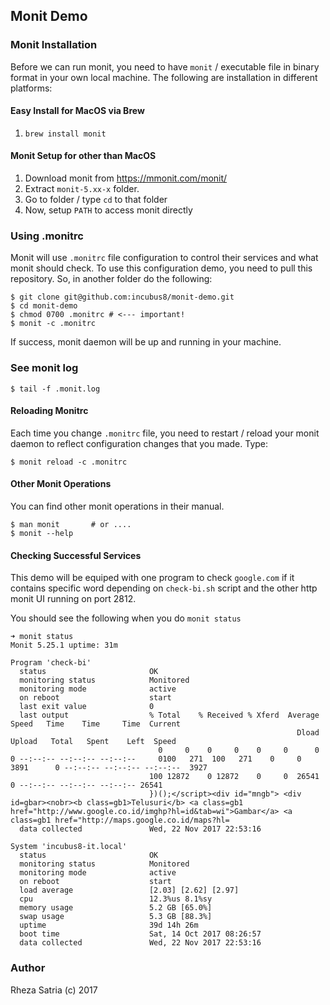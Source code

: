 
## Monit Demo

### Monit Installation

Before we can run monit, you need to have `monit` / executable file in binary format in your own local machine. The following are installation in different platforms:

#### Easy Install for MacOS via Brew
1. `brew install monit`

#### Monit Setup for other than MacOS

1. Download monit from https://mmonit.com/monit/
2. Extract `monit-5.xx-x` folder. 
3. Go to folder / type `cd` to that folder
4. Now, setup `PATH` to access monit directly

### Using .monitrc

Monit will use `.monitrc` file configuration to control their services and what monit should check. To use this configuration demo, you need to pull this repository. 
So, in another folder do the following:

```shell
$ git clone git@github.com:incubus8/monit-demo.git
$ cd monit-demo
$ chmod 0700 .monitrc # <--- important!
$ monit -c .monitrc
```

If success, monit daemon will be up and running in your machine.

### See monit log

```shell
$ tail -f .monit.log 
```

#### Reloading Monitrc

Each time you change `.monitrc` file, you need to restart / reload your monit daemon to reflect configuration changes that you made. Type:

```shell
$ monit reload -c .monitrc
```

#### Other Monit Operations

You can find other monit operations in their manual. 

```shell
$ man monit       # or .... 
$ monit --help 
```

#### Checking Successful Services

This demo will be equiped with one program to check `google.com` if it contains specific word depending on `check-bi.sh` script and the other http monit UI running on port 2812. 

You should see the following when you do `monit status`

```shell
➜ monit status
Monit 5.25.1 uptime: 31m

Program 'check-bi'
  status                       OK
  monitoring status            Monitored
  monitoring mode              active
  on reboot                    start
  last exit value              0
  last output                  % Total    % Received % Xferd  Average Speed   Time    Time     Time  Current
                                                                Dload  Upload   Total   Spent    Left  Speed
                                 0     0    0     0    0     0      0      0 --:--:-- --:--:-- --:--:--     0100   271  100   271    0     0   3891      0 --:--:-- --:--:-- --:--:--  3927
                               100 12872    0 12872    0     0  26541      0 --:--:-- --:--:-- --:--:-- 26541
                               })();</script><div id="mngb"> <div id=gbar><nobr><b class=gb1>Telusuri</b> <a class=gb1 href="http://www.google.co.id/imghp?hl=id&tab=wi">Gambar</a> <a class=gb1 href="http://maps.google.co.id/maps?hl=
  data collected               Wed, 22 Nov 2017 22:53:16

System 'incubus8-it.local'
  status                       OK
  monitoring status            Monitored
  monitoring mode              active
  on reboot                    start
  load average                 [2.03] [2.62] [2.97]
  cpu                          12.3%us 8.1%sy
  memory usage                 5.2 GB [65.0%]
  swap usage                   5.3 GB [88.3%]
  uptime                       39d 14h 26m
  boot time                    Sat, 14 Oct 2017 08:26:57
  data collected               Wed, 22 Nov 2017 22:53:16
```

### Author

Rheza Satria (c) 2017
